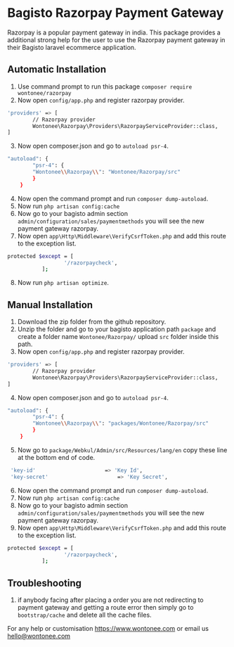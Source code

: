 # Bagisto Razorpay Payment Gateway
Razorpay is a popular payment gateway in india. This package provides a additional strong help for the user to use the Razorpay payment gateway in their Bagisto laravel ecommerce application.

## Automatic Installation
1. Use command prompt to run this package `composer require wontonee/razorpay`
2. Now open `config/app.php` and register razorpay provider.
```sh
'providers' => [
        // Razorpay provider
        Wontonee\Razorpay\Providers\RazorpayServiceProvider::class,
]
```
3. Now open composer.json and go to `autoload psr-4`.
```sh
"autoload": {
        "psr-4": {
        "Wontonee\\Razorpay\\": "Wontonee/Razorpay/src"
        }
    }
```
4. Now open the command prompt and run `composer dump-autoload`.
5. Now run `php artisan config:cache`
6. Now go to your bagisto admin section `admin/configuration/sales/paymentmethods` you will see the new payment gateway razorpay. 
7. Now open `app\Http\Middleware\VerifyCsrfToken.php` and add this route to the exception list.
```sh
protected $except = [
                  '/razorpaycheck',
           ];

```
8. Now run `php artisan optimize`.

## Manual Installation
1. Download the zip folder from the github repository.
2. Unzip the folder and go to your bagisto application path `package` and create a folder name `Wontonee/Razorpay/` upload `src` folder inside this path.
3. Now open `config/app.php` and register razorpay provider.
```sh
'providers' => [
        // Razorpay provider
        Wontonee\Razorpay\Providers\RazorpayServiceProvider::class,
]
```
4. Now open composer.json and go to `autoload psr-4`.
```sh
"autoload": {
        "psr-4": {
        "Wontonee\\Razorpay\\": "packages/Wontonee/Razorpay/src"
        }
    }
```
5. Now go to `package/Webkul/Admin/src/Resources/lang/en` copy these line at the bottom end of code.
```sh
 'key-id'                      => 'Key Id',
 'key-secret'                      => 'Key Secret',
```
6. Now open the command prompt and run `composer dump-autoload`.
7. Now run `php artisan config:cache`
9. Now go to your bagisto admin section `admin/configuration/sales/paymentmethods` you will see the new payment gateway razorpay. 
9. Now open `app\Http\Middleware\VerifyCsrfToken.php` and add this route to the exception list.
```sh
protected $except = [
                  '/razorpaycheck',
           ];

```

## Troubleshooting

1. if anybody facing after placing a order you are not redirecting to payment gateway and getting a route error then simply go to `bootstrap/cache` and delete all the cache files.


For any help or customisation  <https://www.wontonee.com> or email us <hello@wontonee.com>
